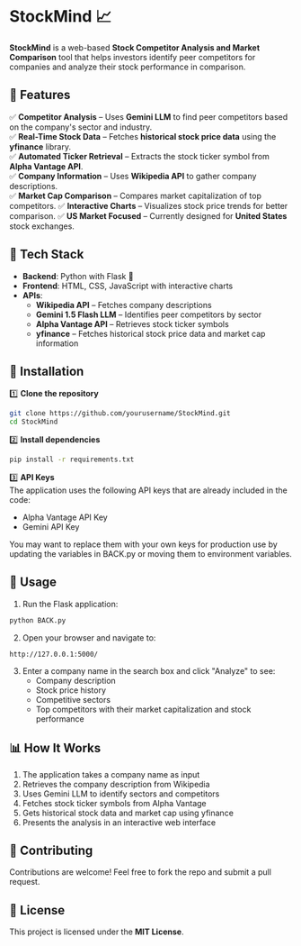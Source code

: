 # StockMind 📈  

**StockMind** is a web-based **Stock Competitor Analysis and Market Comparison** tool that helps investors identify peer competitors for companies and analyze their stock performance in comparison.

## 🚀 Features  
✅ **Competitor Analysis** – Uses **Gemini LLM** to find peer competitors based on the company's sector and industry.  
✅ **Real-Time Stock Data** – Fetches **historical stock price data** using the **yfinance** library.  
✅ **Automated Ticker Retrieval** – Extracts the stock ticker symbol from **Alpha Vantage API**.  
✅ **Company Information** – Uses **Wikipedia API** to gather company descriptions.  
✅ **Market Cap Comparison** – Compares market capitalization of top competitors.
✅ **Interactive Charts** – Visualizes stock price trends for better comparison.
✅ **US Market Focused** – Currently designed for **United States** stock exchanges.  

## 🔧 Tech Stack  
- **Backend**: Python with Flask 🐍  
- **Frontend**: HTML, CSS, JavaScript with interactive charts
- **APIs**:
  - **Wikipedia API** – Fetches company descriptions  
  - **Gemini 1.5 Flash LLM** – Identifies peer competitors by sector  
  - **Alpha Vantage API** – Retrieves stock ticker symbols  
  - **yfinance** – Fetches historical stock price data and market cap information

## 📜 Installation  

1️⃣ **Clone the repository**  
```bash
git clone https://github.com/yourusername/StockMind.git
cd StockMind
```  

2️⃣ **Install dependencies**  
```bash
pip install -r requirements.txt
```  

3️⃣ **API Keys**  
The application uses the following API keys that are already included in the code:
- Alpha Vantage API Key
- Gemini API Key

You may want to replace them with your own keys for production use by updating the variables in BACK.py or moving them to environment variables.

## 🚀 Usage  

1. Run the Flask application:
```bash
python BACK.py
```  

2. Open your browser and navigate to:
```
http://127.0.0.1:5000/
```

3. Enter a company name in the search box and click "Analyze" to see:
   - Company description
   - Stock price history
   - Competitive sectors
   - Top competitors with their market capitalization and stock performance

## 📊 How It Works

1. The application takes a company name as input
2. Retrieves the company description from Wikipedia
3. Uses Gemini LLM to identify sectors and competitors
4. Fetches stock ticker symbols from Alpha Vantage
5. Gets historical stock data and market cap using yfinance
6. Presents the analysis in an interactive web interface

## 🤝 Contributing  
Contributions are welcome! Feel free to fork the repo and submit a pull request.  

## 📜 License  
This project is licensed under the **MIT License**.  
